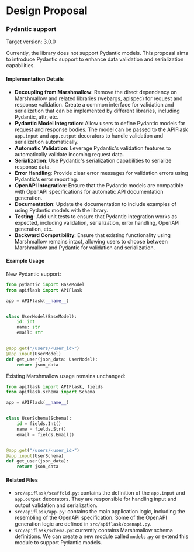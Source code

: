# Design Proposal

### Pydantic support

Target version: 3.0.0

Currently, the library does not support Pydantic models. This proposal aims to introduce Pydantic support to enhance data validation and serialization capabilities.

#### Implementation Details

- **Decoupling from Marshmallow**: Remove the direct dependency on Marshmallow and related libraries (webargs, apispec) for request and response validation. Create a common interface for validation and serialization that can be implemented by different libraries, including Pydantic, attr, etc.
- **Pydantic Model Integration**: Allow users to define Pydantic models for request and response bodies. The model can be passed to the APIFlask `app.input` and `app.output` decorators to handle validation and serialization automatically.
- **Automatic Validation**: Leverage Pydantic's validation features to automatically validate incoming request data.
- **Serialization**: Use Pydantic's serialization capabilities to serialize response data.
- **Error Handling**: Provide clear error messages for validation errors using Pydantic's error reporting.
- **OpenAPI Integration**: Ensure that the Pydantic models are compatible with OpenAPI specifications for automatic API documentation generation.
- **Documentation**: Update the documentation to include examples of using Pydantic models with the library.
- **Testing**: Add unit tests to ensure that Pydantic integration works as expected, including validation, serialization, error handling, OpenAPI generation, etc.
- **Backward Compatibility**: Ensure that existing functionality using Marshmallow remains intact, allowing users to choose between Marshmallow and Pydantic for validation and serialization.

#### Example Usage

New Pydantic support:

```python
from pydantic import BaseModel
from apiflask import APIFlask

app = APIFlask(__name__)


class UserModel(BaseModel):
    id: int
    name: str
    email: str


@app.get("/users/<user_id>")
@app.input(UserModel)
def get_user(json_data: UserModel):
    return json_data
```

Existing Marshmallow usage remains unchanged:

```python
from apiflask import APIFlask, fields
from apiflask.schema import Schema

app = APIFlask(__name__)


class UserSchema(Schema):
    id = fields.Int()
    name = fields.Str()
    email = fields.Email()


@app.get("/users/<user_id>")
@app.input(UserSchema)
def get_user(json_data):
    return json_data
```

#### Related Files

- `src/apiflask/scaffold.py`: contains the definition of the `app.input` and `app.output` decorators. They are responsible for handling input and output validation and serialization.
- `src/apiflask/app.py`: contains the main application logic, including the resembling of the OpenAPI specification. Some of the OpenAPI generation logic are defined in `src/apiflask/openapi.py`.
- `src/apiflask/schema.py`: currently contains Marshmallow schema definitions. We can create a new module called `models.py` or extend this module to support Pydantic models.
